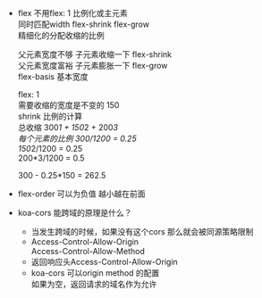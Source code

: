 <!--
 * @Description: 
 * @version: 
 * @Author: LuyunSheng
 * @Date: 2022-09-02 10:27:05
 * @LastEditTime: 2022-09-02 11:57:18
-->
- flex 不用flex: 1 比例化或主元素             
    同时匹配width flex-shrink flex-grow             
    精细化的分配收缩的比例             

    父元素宽度不够 子元素收缩一下 flex-shrink               
    父元素宽度富裕 子元素膨胀一下 flex-grow                
    flex-basis 基本宽度             
    
    flex: 1              
    需要收缩的宽度是不变的 150            
    shrink 比例的计算          
    总收缩 300*1 + 150*2 + 200*3             
    每个元素的比例 300/1200 = 0.25            
    150*2/1200 = 0.25           
    200*3/1200 = 0.5            

    300 - 0.25*150 = 262.5

- flex-order 可以为负值 越小越在前面               

- koa-cors 能跨域的原理是什么？             
    - 当发生跨域的时候，如果没有这个cors 那么就会被同源策略限制            
    - Access-Control-Allow-Origin             
        Access-Control-Allow-Method            
    - 返回响应头Access-Control-Allow-Origin             
    - koa-cors 可以origin method 的配置                 
        如果为空，返回请求的域名作为允许              